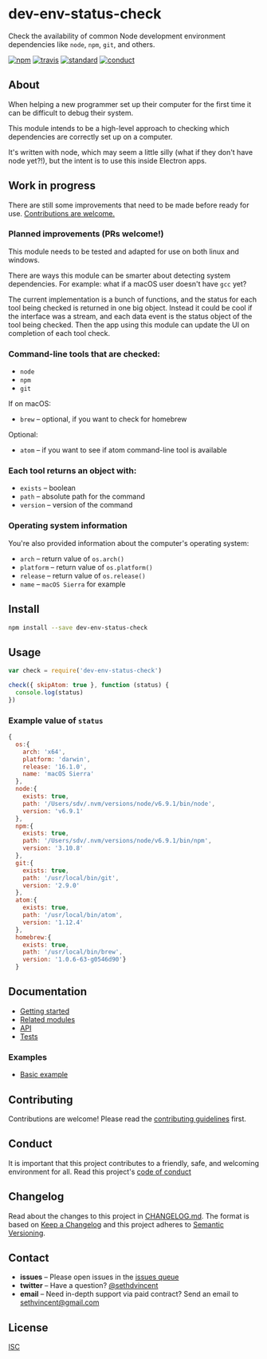 # dev-env-status-check

Check the availability of common Node development environment dependencies like `node`, `npm`, `git`, and others.

[![npm][npm-image]][npm-url]
[![travis][travis-image]][travis-url]
[![standard][standard-image]][standard-url]
[![conduct][conduct]][conduct-url]

[npm-image]: https://img.shields.io/npm/v/dev-env-status-check.svg?style=flat-square
[npm-url]: https://www.npmjs.com/package/dev-env-status-check
[travis-image]: https://img.shields.io/travis/sethvincent/dev-env-status-check.svg?style=flat-square
[travis-url]: https://travis-ci.org/sethvincent/dev-env-status-check
[standard-image]: https://img.shields.io/badge/code%20style-standard-brightgreen.svg?style=flat-square
[standard-url]: http://npm.im/standard
[conduct]: https://img.shields.io/badge/code%20of%20conduct-contributor%20covenant-green.svg?style=flat-square
[conduct-url]: CONDUCT.md

## About

When helping a new programmer set up their computer for the first time it can be difficult to debug their system.

This module intends to be a high-level approach to checking which dependencies are correctly set up on a computer.

It's written with node, which may seem a little silly (what if they don't have node yet?!), but the intent is to use this inside Electron apps.

## Work in progress

There are still some improvements that need to be made before ready for use. [Contributions are welcome.](CONTRIBUTING.md)

### Planned improvements (PRs welcome!)

This module needs to be tested and adapted for use on both linux and windows.

There are ways this module can be smarter about detecting system dependencies. For example: what if a macOS user doesn't have `gcc` yet?

The current implementation is a bunch of functions, and the status for each tool being checked is returned in one big object. Instead it could be cool if the interface was a stream, and each data event is the status object of the tool being checked. Then the app using this module can update the UI on completion of each tool check.

### Command-line tools that are checked:

- `node`
- `npm`
- `git`

If on macOS:

- `brew` – optional, if you want to check for homebrew

Optional:

- `atom` – if you want to see if atom command-line tool is available

### Each tool returns an object with:

- `exists` – boolean
- `path` – absolute path for the command
- `version` – version of the command

### Operating system information

You're also provided information about the computer's operating system:

- `arch` – return value of `os.arch()`
- `platform` – return value of `os.platform()`
- `release` – return value of `os.release()`
- `name` – `macOS Sierra` for example

## Install

```sh
npm install --save dev-env-status-check
```

## Usage

```js
var check = require('dev-env-status-check')

check({ skipAtom: true }, function (status) {
  console.log(status)
})
```

### Example value of `status`

```js
{
  os:{
    arch: 'x64',
    platform: 'darwin',
    release: '16.1.0',
    name: 'macOS Sierra'
  },
  node:{
    exists: true,
    path: '/Users/sdv/.nvm/versions/node/v6.9.1/bin/node',
    version: 'v6.9.1'
  },
  npm:{
    exists: true,
    path: '/Users/sdv/.nvm/versions/node/v6.9.1/bin/npm',
    version: '3.10.8'
  },
  git:{
    exists: true,
    path: '/usr/local/bin/git',
    version: '2.9.0'
  },
  atom:{
    exists: true,
    path: '/usr/local/bin/atom',
    version: '1.12.4'
  },
  homebrew:{
    exists: true,
    path: '/usr/local/bin/brew',
    version: '1.0.6-63-g0546d90'}
  }
```

## Documentation
- [Getting started](docs/getting-started.md)
- [Related modules](docs/related-modules.md)
- [API](docs/api.md)
- [Tests](tests/)

### Examples
- [Basic example](examples/basic.js)

## Contributing

Contributions are welcome! Please read the [contributing guidelines](CONTRIBUTING.md) first.

## Conduct

It is important that this project contributes to a friendly, safe, and welcoming environment for all. Read this project's [code of conduct](CONDUCT.md)

## Changelog

Read about the changes to this project in [CHANGELOG.md](CHANGELOG.md). The format is based on [Keep a Changelog](http://keepachangelog.com/) and this project adheres to [Semantic Versioning](http://semver.org/).

## Contact

- **issues** – Please open issues in the [issues queue](https://github.com/sethvincent/dev-env-status-check/issues)
- **twitter** – Have a question? [@sethdvincent](https://twitter.com/sethdvincent)
- **email** – Need in-depth support via paid contract? Send an email to sethvincent@gmail.com

## License

[ISC](LICENSE.md)
